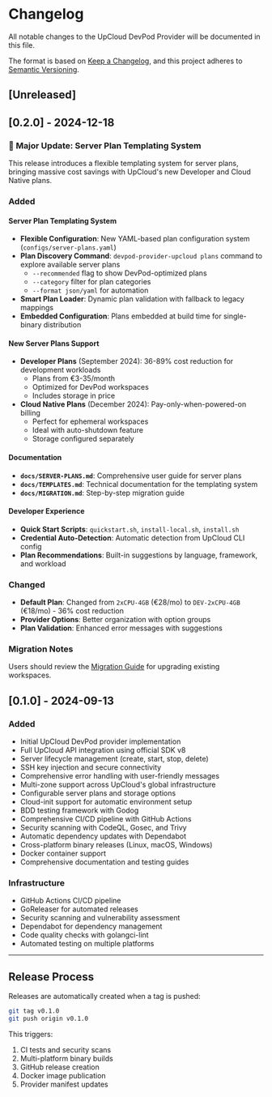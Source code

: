 # Changelog

All notable changes to the UpCloud DevPod Provider will be documented in this file.

The format is based on [Keep a Changelog](https://keepachangelog.com/en/1.0.0/),
and this project adheres to [Semantic Versioning](https://semver.org/spec/v2.0.0.html).

## [Unreleased]

## [0.2.0] - 2024-12-18

### 🎉 Major Update: Server Plan Templating System

This release introduces a flexible templating system for server plans, bringing massive cost savings with UpCloud's new Developer and Cloud Native plans.

### Added

#### Server Plan Templating System
- **Flexible Configuration**: New YAML-based plan configuration system (`configs/server-plans.yaml`)
- **Plan Discovery Command**: `devpod-provider-upcloud plans` command to explore available server plans
  - `--recommended` flag to show DevPod-optimized plans
  - `--category` filter for plan categories
  - `--format json/yaml` for automation
- **Smart Plan Loader**: Dynamic plan validation with fallback to legacy mappings
- **Embedded Configuration**: Plans embedded at build time for single-binary distribution

#### New Server Plans Support
- **Developer Plans** (September 2024): 36-89% cost reduction for development workloads
  - Plans from €3-35/month
  - Optimized for DevPod workspaces
  - Includes storage in price
- **Cloud Native Plans** (December 2024): Pay-only-when-powered-on billing
  - Perfect for ephemeral workspaces
  - Ideal with auto-shutdown feature
  - Storage configured separately

#### Documentation
- **`docs/SERVER-PLANS.md`**: Comprehensive user guide for server plans
- **`docs/TEMPLATES.md`**: Technical documentation for the templating system
- **`docs/MIGRATION.md`**: Step-by-step migration guide

#### Developer Experience
- **Quick Start Scripts**: `quickstart.sh`, `install-local.sh`, `install.sh`
- **Credential Auto-Detection**: Automatic detection from UpCloud CLI config
- **Plan Recommendations**: Built-in suggestions by language, framework, and workload

### Changed
- **Default Plan**: Changed from `2xCPU-4GB` (€28/mo) to `DEV-2xCPU-4GB` (€18/mo) - 36% cost reduction
- **Provider Options**: Better organization with option groups
- **Plan Validation**: Enhanced error messages with suggestions

### Migration Notes
Users should review the [Migration Guide](docs/MIGRATION.md) for upgrading existing workspaces.

## [0.1.0] - 2024-09-13

### Added
- Initial UpCloud DevPod provider implementation
- Full UpCloud API integration using official SDK v8
- Server lifecycle management (create, start, stop, delete)
- SSH key injection and secure connectivity
- Comprehensive error handling with user-friendly messages
- Multi-zone support across UpCloud's global infrastructure
- Configurable server plans and storage options
- Cloud-init support for automatic environment setup
- BDD testing framework with Godog
- Comprehensive CI/CD pipeline with GitHub Actions
- Security scanning with CodeQL, Gosec, and Trivy
- Automatic dependency updates with Dependabot
- Cross-platform binary releases (Linux, macOS, Windows)
- Docker container support
- Comprehensive documentation and testing guides

### Infrastructure
- GitHub Actions CI/CD pipeline
- GoReleaser for automated releases
- Security scanning and vulnerability assessment
- Dependabot for dependency management
- Code quality checks with golangci-lint
- Automated testing on multiple platforms

---

## Release Process

Releases are automatically created when a tag is pushed:

```bash
git tag v0.1.0
git push origin v0.1.0
```

This triggers:
1. CI tests and security scans
2. Multi-platform binary builds
3. GitHub release creation
4. Docker image publication
5. Provider manifest updates